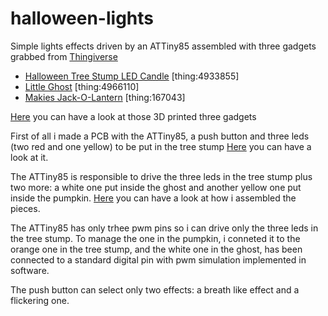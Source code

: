 # halloween-lights

Simple lights effects driven by an ATTiny85 assembled with three gadgets grabbed from [Thingiverse](https://www.thingiverse.com/)

- [Halloween Tree Stump LED Candle](https://www.thingiverse.com/thing:4933855) [thing:4933855]
- [Little Ghost](https://www.thingiverse.com/thing:4966110) [thing:4966110]
- [Makies Jack-O-Lantern](https://www.thingiverse.com/thing:167043) [thing:167043]

[Here](https://www.instagram.com/p/CVbRZCXsROs/) you can have a look at those 3D printed three gadgets

First of all i made a PCB with the ATTiny85, a push button and three leds (two red and one yellow) to be put in the tree stump
[Here](https://www.instagram.com/p/CVVo74MMpb0/) you can have a look at it.

The ATTiny85 is responsible to drive the three leds in the tree stump plus two more: a white one put inside the ghost and another yellow one put inside the pumpkin. 
[Here](https://www.instagram.com/p/CVgq-2AIUDg/) you can have a look at how i assembled the pieces.

The ATTiny85 has only trhee pwm pins so i can drive only the three leds in the tree stump. To manage the one in the pumpkin, i conneted it to the orange one in the tree stump, and the white one in the ghost, has been connected to a standard digital pin with pwm simulation implemented in software. 

The push button can select only two effects: a breath like effect and a flickering one.
